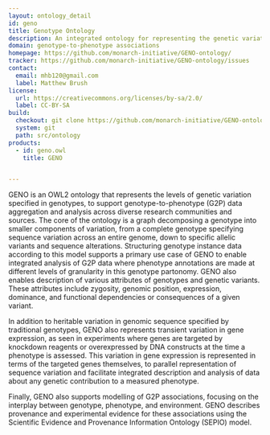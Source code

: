 ```yaml
---
layout: ontology_detail
id: geno
title: Genotype Ontology
description: An integrated ontology for representing the genetic variations described in genotypes, and their causal relationships to phenotype and diseases.
domain: genotype-to-phenotype associations
homepage: https://github.com/monarch-initiative/GENO-ontology/
tracker: https://github.com/monarch-initiative/GENO-ontology/issues
contact:
  email: mhb120@gmail.com
  label: Matthew Brush
license:
  url: https://creativecommons.org/licenses/by-sa/2.0/
  label: CC-BY-SA
build:
  checkout: git clone https://github.com/monarch-initiative/GENO-ontology.git
  system: git
  path: src/ontology
products:
  - id: geno.owl
    title: GENO


---
```


GENO is an OWL2 ontology that represents the levels of genetic variation specified in genotypes, to support genotype-to-phenotype (G2P) data aggregation and analysis across diverse research communities and sources. The core of the ontology is a graph decomposing a genotype into smaller components of variation, from a complete genotype specifying sequence variation across an entire genome, down to specific allelic variants and sequence alterations. Structuring genotype instance data according to this model supports a primary use case of GENO to enable integrated analysis of G2P data where phenotype annotations are made at different levels of granularity in this genotype partonomy. GENO also enables description of various attributes of genotypes and genetic variants. These attributes include zygosity, genomic position, expression, dominance, and functional dependencies or consequences of a given variant.

In addition to heritable variation in genomic sequence specified by traditional genotypes, GENO also represents transient variation in gene expression, as seen in experiments where genes are targeted by knockdown reagents or overexpressed by DNA constructs at the time a phenotype is assessed. This variation in gene expression is represented in terms of the targeted genes themselves, to parallel representation of sequence variation and facilitate integrated description and analysis of data about any genetic contribution to a measured phenotype.

Finally, GENO also supports modelling of G2P associations, focusing on the interplay between genotype, phenotype, and environment. GENO describes provenance and experimental evidence for these associations using the Scientific Evidence and Provenance Information Ontology (SEPIO) model. 

